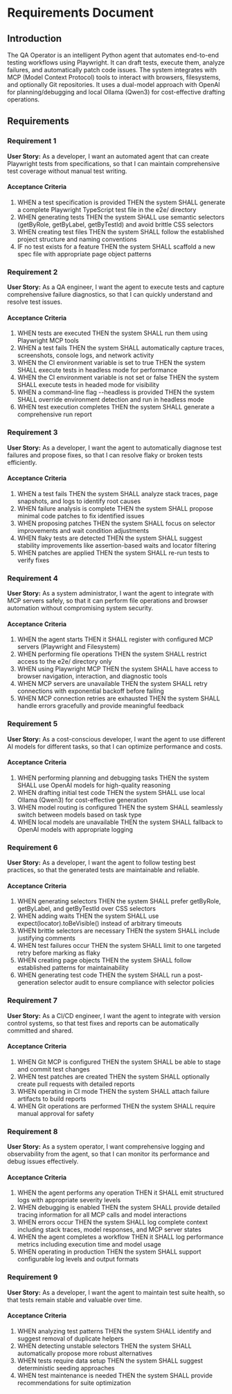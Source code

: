 # Requirements Document

## Introduction

The QA Operator is an intelligent Python agent that automates end-to-end testing workflows using Playwright. It can draft tests, execute them, analyze failures, and automatically patch code issues. The system integrates with MCP (Model Context Protocol) tools to interact with browsers, filesystems, and optionally Git repositories. It uses a dual-model approach with OpenAI for planning/debugging and local Ollama (Qwen3) for cost-effective drafting operations.

## Requirements

### Requirement 1

**User Story:** As a developer, I want an automated agent that can create Playwright tests from specifications, so that I can maintain comprehensive test coverage without manual test writing.

#### Acceptance Criteria

1. WHEN a test specification is provided THEN the system SHALL generate a complete Playwright TypeScript test file in the e2e/ directory
2. WHEN generating tests THEN the system SHALL use semantic selectors (getByRole, getByLabel, getByTestId) and avoid brittle CSS selectors
3. WHEN creating test files THEN the system SHALL follow the established project structure and naming conventions
4. IF no test exists for a feature THEN the system SHALL scaffold a new spec file with appropriate page object patterns

### Requirement 2

**User Story:** As a QA engineer, I want the agent to execute tests and capture comprehensive failure diagnostics, so that I can quickly understand and resolve test issues.

#### Acceptance Criteria

1. WHEN tests are executed THEN the system SHALL run them using Playwright MCP tools
2. WHEN a test fails THEN the system SHALL automatically capture traces, screenshots, console logs, and network activity
3. WHEN the CI environment variable is set to true THEN the system SHALL execute tests in headless mode for performance
4. WHEN the CI environment variable is not set or false THEN the system SHALL execute tests in headed mode for visibility
5. WHEN a command-line flag --headless is provided THEN the system SHALL override environment detection and run in headless mode
5. WHEN test execution completes THEN the system SHALL generate a comprehensive run report

### Requirement 3

**User Story:** As a developer, I want the agent to automatically diagnose test failures and propose fixes, so that I can resolve flaky or broken tests efficiently.

#### Acceptance Criteria

1. WHEN a test fails THEN the system SHALL analyze stack traces, page snapshots, and logs to identify root causes
2. WHEN failure analysis is complete THEN the system SHALL propose minimal code patches to fix identified issues
3. WHEN proposing patches THEN the system SHALL focus on selector improvements and wait condition adjustments
4. WHEN flaky tests are detected THEN the system SHALL suggest stability improvements like assertion-based waits and locator filtering
5. WHEN patches are applied THEN the system SHALL re-run tests to verify fixes

### Requirement 4

**User Story:** As a system administrator, I want the agent to integrate with MCP servers safely, so that it can perform file operations and browser automation without compromising system security.

#### Acceptance Criteria

1. WHEN the agent starts THEN it SHALL register with configured MCP servers (Playwright and Filesystem)
2. WHEN performing file operations THEN the system SHALL restrict access to the e2e/ directory only
3. WHEN using Playwright MCP THEN the system SHALL have access to browser navigation, interaction, and diagnostic tools
4. WHEN MCP servers are unavailable THEN the system SHALL retry connections with exponential backoff before failing
5. WHEN MCP connection retries are exhausted THEN the system SHALL handle errors gracefully and provide meaningful feedback

### Requirement 5

**User Story:** As a cost-conscious developer, I want the agent to use different AI models for different tasks, so that I can optimize performance and costs.

#### Acceptance Criteria

1. WHEN performing planning and debugging tasks THEN the system SHALL use OpenAI models for high-quality reasoning
2. WHEN drafting initial test code THEN the system SHALL use local Ollama (Qwen3) for cost-effective generation
3. WHEN model routing is configured THEN the system SHALL seamlessly switch between models based on task type
4. WHEN local models are unavailable THEN the system SHALL fallback to OpenAI models with appropriate logging

### Requirement 6

**User Story:** As a developer, I want the agent to follow testing best practices, so that the generated tests are maintainable and reliable.

#### Acceptance Criteria

1. WHEN generating selectors THEN the system SHALL prefer getByRole, getByLabel, and getByTestId over CSS selectors
2. WHEN adding waits THEN the system SHALL use expect(locator).toBeVisible() instead of arbitrary timeouts
3. WHEN brittle selectors are necessary THEN the system SHALL include justifying comments
4. WHEN test failures occur THEN the system SHALL limit to one targeted retry before marking as flaky
5. WHEN creating page objects THEN the system SHALL follow established patterns for maintainability
6. WHEN generating test code THEN the system SHALL run a post-generation selector audit to ensure compliance with selector policies

### Requirement 7

**User Story:** As a CI/CD engineer, I want the agent to integrate with version control systems, so that test fixes and reports can be automatically committed and shared.

#### Acceptance Criteria

1. WHEN Git MCP is configured THEN the system SHALL be able to stage and commit test changes
2. WHEN test patches are created THEN the system SHALL optionally create pull requests with detailed reports
3. WHEN operating in CI mode THEN the system SHALL attach failure artifacts to build reports
4. WHEN Git operations are performed THEN the system SHALL require manual approval for safety

### Requirement 8

**User Story:** As a system operator, I want comprehensive logging and observability from the agent, so that I can monitor its performance and debug issues effectively.

#### Acceptance Criteria

1. WHEN the agent performs any operation THEN it SHALL emit structured logs with appropriate severity levels
2. WHEN debugging is enabled THEN the system SHALL provide detailed tracing information for all MCP calls and model interactions
3. WHEN errors occur THEN the system SHALL log complete context including stack traces, model responses, and MCP server states
4. WHEN the agent completes a workflow THEN it SHALL log performance metrics including execution time and model usage
5. WHEN operating in production THEN the system SHALL support configurable log levels and output formats

### Requirement 9

**User Story:** As a developer, I want the agent to maintain test suite health, so that tests remain stable and valuable over time.

#### Acceptance Criteria

1. WHEN analyzing test patterns THEN the system SHALL identify and suggest removal of duplicate helpers
2. WHEN detecting unstable selectors THEN the system SHALL automatically propose more robust alternatives
3. WHEN tests require data setup THEN the system SHALL suggest deterministic seeding approaches
4. WHEN test maintenance is needed THEN the system SHALL provide recommendations for suite optimization
